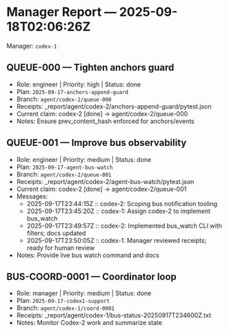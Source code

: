 # Manager Report — 2025-09-18T02:06:26Z

Manager: `codex-1`

## QUEUE-000 — Tighten anchors guard
- Role: engineer | Priority: high | Status: done
- Plan: `2025-09-17-anchors-append-guard`
- Branch: `agent/codex-2/queue-000`
- Receipts: _report/agent/codex-2/anchors-append-guard/pytest.json
- Current claim: codex-2 [done] → agent/codex-2/queue-000
- Notes: Ensure prev_content_hash enforced for anchors/events

## QUEUE-001 — Improve bus observability
- Role: engineer | Priority: medium | Status: done
- Plan: `2025-09-17-agent-bus-watch`
- Branch: `agent/codex-2/queue-001`
- Receipts: _report/agent/codex-2/agent-bus-watch/pytest.json
- Current claim: codex-2 [done] → agent/codex-2/queue-001
- Messages:
  - 2025-09-17T23:44:15Z :: codex-2: Scoping bus notification tooling
  - 2025-09-17T23:45:20Z :: codex-1: Assign codex-2 to implement bus_watch
  - 2025-09-17T23:49:57Z :: codex-2: Implemented bus_watch CLI with filters; docs updated
  - 2025-09-17T23:50:05Z :: codex-1: Manager reviewed receipts; ready for human review
- Notes: Provide live bus watch command and docs

## BUS-COORD-0001 — Coordinator loop
- Role: manager | Priority: medium | Status: done
- Plan: `2025-09-17-codex1-support`
- Branch: `agent/codex-1/coord-0001`
- Receipts: _report/agent/codex-1/bus-status-20250917T234600Z.txt
- Notes: Monitor Codex-2 work and summarize state
